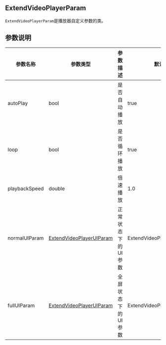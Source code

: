 ## ExtendVideoPlayerParam

`ExtendVideoPlayerParam`是播放器自定义参数的类。

## 参数说明

| 参数名称      | 参数类型                                                     | 参数描述           | 默认值                     | 是否必传 |
| ------------- | ------------------------------------------------------------ | ------------------ | -------------------------- | -------- |
| autoPlay      | bool                                                         | 是否自动播放       | true                       |          |
| loop          | bool                                                         | 是否循环播放       | true                       |          |
| playbackSpeed | double                                                       | 倍速播放           | 1.0                        |          |
| normalUIParam | [ExtendVideoPlayerUIParam](上手使用/ExtendVideoPlayerUIParam.md) | 正常状态下的UI参数 | ExtendVideoPlayerUIParam() |          |
| fullUIParam   | [ExtendVideoPlayerUIParam](上手使用/ExtendVideoPlayerUIParam.md) | 全屏状态下的UI参数 | ExtendVideoPlayerUIParam() |          |


